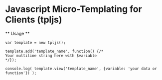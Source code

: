 Javascript Micro-Templating for Clients (tpljs)
=====

** Usage **
```
var template = new tpljs();

template.add('template_name', function() {/*
Your multiline string here with $variable
*/});

console.log( template.view('template_name', {variable: 'your data or function'}) );

```